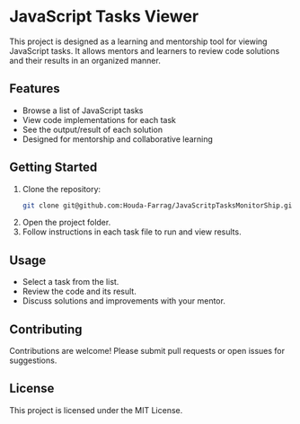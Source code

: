 # JavaScript Tasks Viewer

This project is designed as a learning and mentorship tool for viewing JavaScript tasks. It allows mentors and learners to review code solutions and their results in an organized manner.

## Features

- Browse a list of JavaScript tasks
- View code implementations for each task
- See the output/result of each solution
- Designed for mentorship and collaborative learning

## Getting Started

1. Clone the repository:
    ```bash
    git clone git@github.com:Houda-Farrag/JavaScritpTasksMonitorShip.git
    ```
2. Open the project folder.
3. Follow instructions in each task file to run and view results.

## Usage

- Select a task from the list.
- Review the code and its result.
- Discuss solutions and improvements with your mentor.

## Contributing

Contributions are welcome! Please submit pull requests or open issues for suggestions.

## License

This project is licensed under the MIT License.
